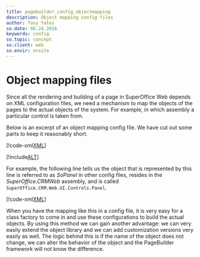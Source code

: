 ```yaml
---
title: pagebuilder_config_objectmapping
description: Object mapping config files
author: Tony Yates
so.date: 06.24.2016
keywords: config
so.topic: concept
so.client: web
so.envir: onsite
---
```


# Object mapping files

Since all the rendering and building of a page in SuperOffice Web depends on XML configuration files, we need a mechanism to map the objects of the pages to the actual objects of the system. For example, in which assembly a particular control is taken from.

Below is an excerpt of an object mapping config file. We have cut out some parts to keep it reasonably short.

[!code-xml[XML](includes/mapping.xml)]

[!include[ALT](../includes/object-parameters.md)]

For example, the following line tells us the object that is represented by this line is referred to as *SoPanel* in other config files, resides in the *SuperOffice.CRMWeb* assembly, and is called `SuperOffice.CRM.Web.UI.Controls.Panel`.

[!code-xml[XML](includes/mapping.xml?range=3)]

When you have the mapping like this in a config file, it is very easy for a class factory to come in and use these configurations to build the actual objects. By using this method we can gain another advantage: we can very easily extend the object library and we can add customization versions very easily as well. The logic behind this is if the name of the object does not change, we can alter the behavior of the object and the PageBuilder framework will not know the difference.

